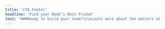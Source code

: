 ```yaml
---
title: 'CTA Footer'
headline: 'Find your Book’s Best Friend'
text: "###Ready to build your team?\n\nLearn more about the editors at Book Light Editorial.\n\n#### Carly Hayward, Laura Dennison, and Grace Laidlaw\n\n[![Carly Hayward]({{ url('theme://images/profile/Book_Light_Editorial_Carly_Hayward_small.jpg') }}){.cta-profile-img}](/team#carly)\n[![Laura Dennison]({{ url('theme://images/profile/Book_Light_Editorial_Laura_Dennison_small.jpg') }}){.cta-profile-img}](/team#laura)\n[![Grace Laidlaw]({{ url('theme://images/profile/Book_Light_Editorial_Grace_Laidlaw_small.jpg') }}){.cta-profile-img}](/team#grace)\n\n[Our Team](/team){.button}"
---
```


